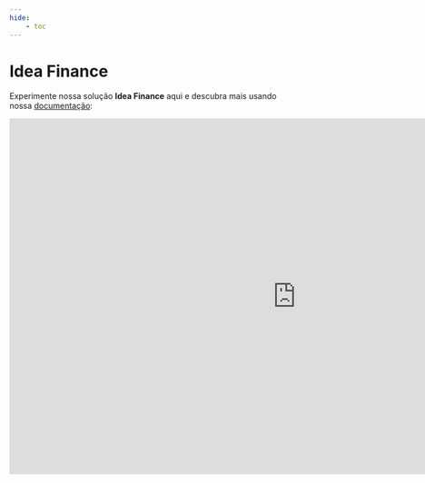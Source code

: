 ```yaml
---
hide:
    - toc
---
```



# Idea Finance

Experimente nossa solução **Idea Finance** aqui e descubra mais usando nossa [documentação](./ficha_tecnica.md):

<iframe title="Idea Finance" width="1008" height="627.2" src="https://app.powerbi.com/view?r=eyJrIjoiMmU2ZDQ5NzItNzhkNi00NGIzLTgwMzctYTJiOGU2Mzc3MjcyIiwidCI6Ijk0ODViZDU1LTkyYzAtNDIxMi05NmNhLTkxNDNiYjhhNzA0NSJ9" frameborder="0" allowFullScreen="true"></iframe>
